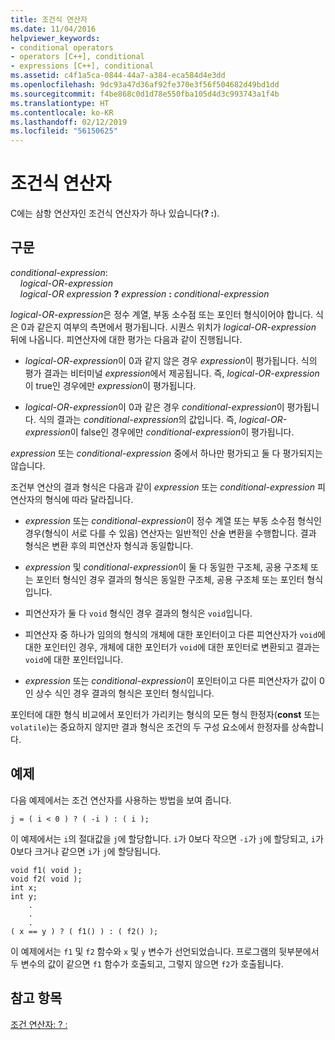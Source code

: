 ```yaml
---
title: 조건식 연산자
ms.date: 11/04/2016
helpviewer_keywords:
- conditional operators
- operators [C++], conditional
- expressions [C++], conditional
ms.assetid: c4f1a5ca-0844-44a7-a384-eca584d4e3dd
ms.openlocfilehash: 9dc93a47d36af92fe370e3f56f504682d49bd1dd
ms.sourcegitcommit: f4be868c0d1d78e550fba105d4d3c993743a1f4b
ms.translationtype: HT
ms.contentlocale: ko-KR
ms.lasthandoff: 02/12/2019
ms.locfileid: "56150625"
---
```

# <a name="conditional-expression-operator"></a>조건식 연산자

C에는 삼항 연산자인 조건식 연산자가 하나 있습니다(**? :**).

## <a name="syntax"></a>구문

*conditional-expression*:<br/>
&nbsp;&nbsp;&nbsp;&nbsp;*logical-OR-expression*<br/>
&nbsp;&nbsp;&nbsp;&nbsp;*logical-OR expression*  **?**  *expression*  **:**  *conditional-expression*

*logical-OR-expression*은 정수 계열, 부동 소수점 또는 포인터 형식이어야 합니다. 식은 0과 같은지 여부의 측면에서 평가됩니다. 시퀀스 위치가 *logical-OR-expression* 뒤에 나옵니다. 피연산자에 대한 평가는 다음과 같이 진행됩니다.

- *logical-OR-expression*이 0과 같지 않은 경우 *expression*이 평가됩니다. 식의 평가 결과는 비터미널 *expression*에서 제공됩니다. 즉, *logical-OR-expression*이 true인 경우에만 *expression*이 평가됩니다.

- *logical-OR-expression*이 0과 같은 경우 *conditional-expression*이 평가됩니다. 식의 결과는 *conditional-expression*의 값입니다. 즉, *logical-OR-expression*이 false인 경우에만 *conditional-expression*이 평가됩니다.

*expression* 또는 *conditional-expression* 중에서 하나만 평가되고 둘 다 평가되지는 않습니다.

조건부 연산의 결과 형식은 다음과 같이 *expression* 또는 *conditional-expression* 피연산자의 형식에 따라 달라집니다.

- *expression* 또는 *conditional-expression*이 정수 계열 또는 부동 소수점 형식인 경우(형식이 서로 다를 수 있음) 연산자는 일반적인 산술 변환을 수행합니다. 결과 형식은 변환 후의 피연산자 형식과 동일합니다.

- *expression* 및 *conditional-expression*이 둘 다 동일한 구조체, 공용 구조체 또는 포인터 형식인 경우 결과의 형식은 동일한 구조체, 공용 구조체 또는 포인터 형식입니다.

- 피연산자가 둘 다 `void` 형식인 경우 결과의 형식은 `void`입니다.

- 피연산자 중 하나가 임의의 형식의 개체에 대한 포인터이고 다른 피연산자가 `void`에 대한 포인터인 경우, 개체에 대한 포인터가 `void`에 대한 포인터로 변환되고 결과는 `void`에 대한 포인터입니다.

- *expression* 또는 *conditional-expression*이 포인터이고 다른 피연산자가 값이 0인 상수 식인 경우 결과의 형식은 포인터 형식입니다.

포인터에 대한 형식 비교에서 포인터가 가리키는 형식의 모든 형식 한정자(**const** 또는 `volatile`)는 중요하지 않지만 결과 형식은 조건의 두 구성 요소에서 한정자를 상속합니다.

## <a name="examples"></a>예제

다음 예제에서는 조건 연산자를 사용하는 방법을 보여 줍니다.

```
j = ( i < 0 ) ? ( -i ) : ( i );
```

이 예제에서는 `i`의 절대값을 `j`에 할당합니다. `i`가 0보다 작으면 `-i`가 `j`에 할당되고, `i`가 0보다 크거나 같으면 `i`가 `j`에 할당됩니다.

```
void f1( void );
void f2( void );
int x;
int y;
    .
    .
    .
( x == y ) ? ( f1() ) : ( f2() );
```

이 예제에서는 `f1` 및 `f2` 함수와 `x` 및 `y` 변수가 선언되었습니다. 프로그램의 뒷부분에서 두 변수의 값이 같으면 `f1` 함수가 호출되고, 그렇지 않으면 `f2`가 호출됩니다.

## <a name="see-also"></a>참고 항목

[조건 연산자: ? :](../cpp/conditional-operator-q.md)
